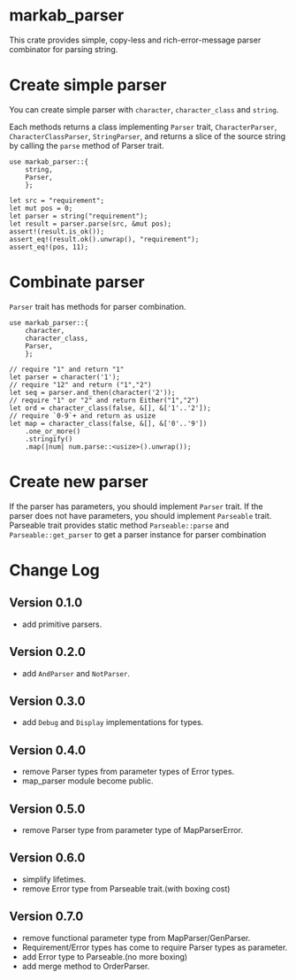 # markab_parser

This crate provides simple, copy-less and rich-error-message parser combinator for parsing string.

# Create simple parser
You can create simple parser with `character`, `character_class` and `string`.

Each methods returns a class implementing `Parser` trait,
`CharacterParser`, `CharacterClassParser`, `StringParser`,
and returns a slice of the source string by calling the `parse` method of Parser trait.

```
use markab_parser::{
	string,
	Parser,
	};

let src = "requirement";
let mut pos = 0;
let parser = string("requirement");
let result = parser.parse(src, &mut pos);
assert!(result.is_ok());
assert_eq!(result.ok().unwrap(), "requirement");
assert_eq!(pos, 11);
```

# Combinate parser
`Parser` trait has methods for parser combination.

```
use markab_parser::{
	character,
	character_class,
	Parser,
	};

// require "1" and return "1"
let parser = character('1');
// require "12" and return ("1","2")
let seq = parser.and_then(character('2'));
// require "1" or "2" and return Either("1","2")
let ord = character_class(false, &[], &['1'..'2']);
// require `0-9`+ and return as usize
let map = character_class(false, &[], &['0'..'9'])
	.one_or_more()
	.stringify()
	.map(|num| num.parse::<usize>().unwrap());
```

# Create new parser
If the parser has parameters, you should implement `Parser` trait.
If the parser does not have parameters, you should implement `Parseable` trait.
Parseable trait provides static method `Parseable::parse` and
`Parseable::get_parser` to get a parser instance for parser combination

# Change Log

## Version 0.1.0

+ add primitive parsers.  

## Version 0.2.0

+ add `AndParser` and `NotParser`.  

## Version 0.3.0

+ add `Debug` and `Display` implementations for types.  

## Version 0.4.0

+ remove Parser types from parameter types of Error types.  
+ map_parser module become public.  

## Version 0.5.0

+ remove Parser type from parameter type of MapParserError.

## Version 0.6.0

+ simplify lifetimes.
+ remove Error type from Parseable trait.(with boxing cost)

## Version 0.7.0

+ remove functional parameter type from MapParser/GenParser.
+ Requirement/Error types has come to require Parser types as parameter.
+ add Error type to Parseable.(no more boxing)
+ add merge method to OrderParser.
